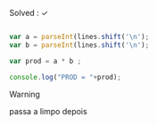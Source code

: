 
Solved : ✓

```javascript 

var a = parseInt(lines.shift('\n');
var b = parseInt(lines.shift('\n');

var prod = a * b ;

console.log("PROD = "+prod);

```

> [!WARNING]
> passa a limpo depois 